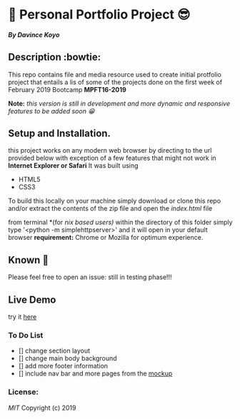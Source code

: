# :panda_face: Personal Portfolio Project :sunglasses:
#### *By Davince Koyo*

## Description :bowtie:
This repo contains file and media  resource used to create initial protfolio project that entails a lis of some of the projects done on the first week of February 2019 Bootcamp **MPFT16-2019**

**Note:** *this version is still in development and more dynamic and responsive features to be added soon :grin:*

## Setup and Installation.
this project works on any modern web browser by directing to the url provided below with exception of a few features that might not work in **Internet Explorer or Safari**
It was built using
* HTML5
* CSS3

To build this locally on your machine simply download or clone this repo and/or extract the contents of the zip file and open the *index.html* file

from terminal *(for *nix based users)* within the directory of this folder simply type '<python -m simplehttpserver>' and it will open in your default browser
**requirement:** Chrome or Mozilla for optimum experience.
## Known :bug:

Please feel free to open an issue: still in testing phase!!!

## Live Demo
try it [here](https://koyo-jakanees.github.io/)

### To Do List
- [] change section layout
- [] change main body background
- [] add more footer information
- [] include nav bar and more pages from the [mockup](https://github.com/koyo-jakanees/mockUpWebsite)

### License:
*MIT*
Copyright (c) 2019
